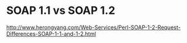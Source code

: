 

# SOAP 1.1 vs SOAP 1.2

http://www.herongyang.com/Web-Services/Perl-SOAP-1-2-Request-Differences-SOAP-1-1-and-1-2.html